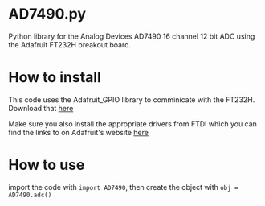 # AD7490.py
Python library for the Analog Devices AD7490 16 channel 12 bit ADC using the Adafruit FT232H breakout board.

# How to install
This code uses the Adafruit_GPIO library to comminicate with the FT232H. Download that [here](https://github.com/adafruit/Adafruit_Python_GPIO/archive/master.zip)

Make sure you also install the appropriate drivers from FTDI which you can find the links to on Adafruit's website [here](https://learn.adafruit.com/adafruit-ft232h-breakout/mpsse-setup)

# How to use
import the code with `import AD7490`, then create the object with `obj = AD7490.adc()`
